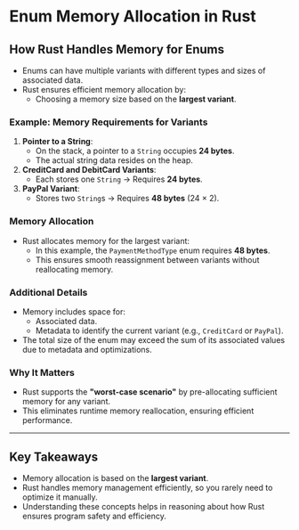 # Enum Memory Allocation in Rust

## How Rust Handles Memory for Enums
- Enums can have multiple variants with different types and sizes of associated data.
- Rust ensures efficient memory allocation by:
  - Choosing a memory size based on the **largest variant**.

### Example: Memory Requirements for Variants
1. **Pointer to a String**:
   - On the stack, a pointer to a `String` occupies **24 bytes**.
   - The actual string data resides on the heap.
2. **CreditCard and DebitCard Variants**:
   - Each stores one `String` → Requires **24 bytes**.
3. **PayPal Variant**:
   - Stores two `String`s → Requires **48 bytes** (24 × 2).

### Memory Allocation
- Rust allocates memory for the largest variant:
  - In this example, the `PaymentMethodType` enum requires **48 bytes**.
  - This ensures smooth reassignment between variants without reallocating memory.
  
### Additional Details
- Memory includes space for:
  - Associated data.
  - Metadata to identify the current variant (e.g., `CreditCard` or `PayPal`).
- The total size of the enum may exceed the sum of its associated values due to metadata and optimizations.

### Why It Matters
- Rust supports the **"worst-case scenario"** by pre-allocating sufficient memory for any variant.
- This eliminates runtime memory reallocation, ensuring efficient performance.

---

## Key Takeaways
- Memory allocation is based on the **largest variant**.
- Rust handles memory management efficiently, so you rarely need to optimize it manually.
- Understanding these concepts helps in reasoning about how Rust ensures program safety and efficiency.
